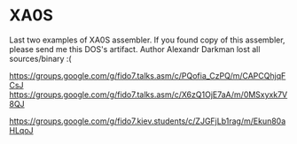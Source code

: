 # XA0S
Last two examples of XA0S assembler.  If you found copy of this assembler, please send me this DOS's artifact.
Author Alexandr Darkman lost all sources/binary :(

https://groups.google.com/g/fido7.talks.asm/c/PQofia_CzPQ/m/CAPCQhjqFCsJ
https://groups.google.com/g/fido7.talks.asm/c/X6zQ1OjE7aA/m/0MSxyxk7V8QJ

https://groups.google.com/g/fido7.kiev.students/c/ZJGFjLb1rag/m/Ekun80aHLqoJ
